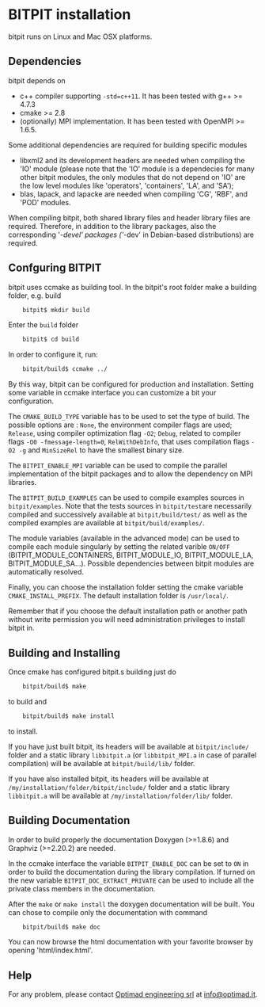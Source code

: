 # BITPIT installation

bitpit runs on Linux and Mac OSX platforms.

## Dependencies
bitpit depends on
* c++ compiler supporting `-std=c++11`. It has been tested with g++ >= 4.7.3
* cmake >= 2.8
* (optionally) MPI implementation. It has been tested with OpenMPI >= 1.6.5.

Some additional dependencies are required for building specific modules
* libxml2 and its development headers are needed when compiling the 'IO'
  module (please note that the 'IO' module is a dependecies for many other
  bitpit modules, the only modules that do not depend on 'IO' are the low
  level modules like 'operators', 'containers', 'LA', and 'SA');
* blas, lapack, and lapacke are needed when compiling 'CG', 'RBF', and 'POD'
  modules.

When compiling bitpit, both shared library files and header library files are
required. Therefore, in addition to the library packages, also the corresponding
'*-devel' packages ('*-dev' in Debian-based distributions) are required.

## Confguring BITPIT
bitpit uses ccmake as building tool.
In the bitpit's root folder make a building folder, e.g. build
```bash
    bitpit$ mkdir build
```
Enter the `build` folder
```bash
    bitpit$ cd build
```
 In order to configure it, run:
```bash
    bitpit/build$ ccmake ../
```
 By this way, bitpit can be configured for production and installation.
Setting some variable in ccmake interface you can customize a bit your configuration.

The `CMAKE_BUILD_TYPE` variable has to be used to set the type of build. The possible options are : `None`, the environment compiler flags are used; `Release`, using compiler optimization flag `-O2`; `Debug`, related to compiler flags `-O0 -fmessage-length=0`, `RelWithDebInfo`, that uses compilation flags `-O2 -g` and `MinSizeRel` to have the smallest binary size.

The `BITPIT_ENABLE_MPI` variable can be used to compile the parallel implementation of the bitpit packages and to allow the dependency on MPI libraries.

The `BITPIT_BUILD_EXAMPLES` can be used to compile examples sources in `bitpit/examples`. Note that the tests sources in `bitpit/test`are necessarily compiled and successively available at `bitpit/build/test/` as well as the compiled examples are available at `bitpit/build/examples/`.

The module variables (available in the advanced mode) can be used to compile each module singularly by setting the related varible `ON/OFF` (BITPIT_MODULE_CONTAINERS, BITPIT_MODULE_IO, BITPIT_MODULE_LA, BITPIT_MODULE_SA...). Possible dependencies between bitpit modules are automatically resolved. 

Finally, you can choose the installation folder setting the cmake variable `CMAKE_INSTALL_PREFIX`. The default installation folder is `/usr/local/`.

Remember that if you choose the default installation path or another path without write permission you will need administration privileges to install bitpit in.

## Building and Installing
Once cmake has configured bitpit.s building just do
```bash
    bitpit/build$ make   
```
to build and
```bash
    bitpit/build$ make install   
```
to install.

If you have just built bitpit, its headers will be available at `bitpit/include/` folder and a static library `libbitpit.a` (or `libbitpit_MPI.a` in case of parallel compilation) will be available at `bitpit/build/lib/` folder.

If you have also installed bitpit, its headers will be available at `/my/installation/folder/bitpit/include/` folder and a static library `libbitpit.a` will be available at `/my/installation/folder/lib/` folder.

## Building Documentation
In order to build properly the documentation Doxygen (>=1.8.6) and Graphviz (>=2.20.2) are needed.

In the ccmake interface the variable `BITPIT_ENABLE_DOC` can be set to `ON` in order to build the documentation during the library compilation.
If turned on the new variable `BITPIT_DOC_EXTRACT_PRIVATE` can be used to include all the private class members in the documentation.
  
After the `make` or `make install` the doxygen documentation will be built. You can chose to compile only the documentation with command 
```bash
    bitpit/build$ make doc   
```
You can now browse the html documentation with your favorite browser by opening 'html/index.html'.

## Help
For any problem, please contact <a href="http://www.optimad.it">Optimad engineering srl</a> at info@optimad.it. 
